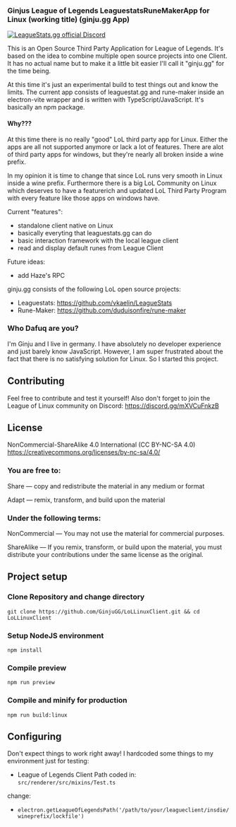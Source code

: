 ### Ginjus League of Legends LeaguestatsRuneMakerApp for Linux (working title) (ginju.gg App)

<a href="https://discord.gg/mXVCuFnkzB"><img src="https://img.shields.io/badge/Discord-join%20chat-738bd7.svg" alt="LeagueStats.gg official Discord"></a>

This is an Open Source Third Party Application for League of Legends. It's based on the idea to combine multiple open source projects into one Client. It has no actual name but to make it a little bit easier I'll call it "ginju.gg" for the time being.

At this time it's just an experimental build to test things out and know the limits. The current app consists of leaguestat.gg and rune-maker inside an electron-vite wrapper and is written with TypeScript/JavaScript. It's basically an npm package.

#### Why???

At this time there is no really "good" LoL third party app for Linux. Either the apps are all not supported anymore or lack a lot of features. There are alot of third party apps for windows, but they're nearly all broken inside a wine prefix. 

In my opinion it is time to change that since LoL runs very smooth in Linux inside a wine prefix. Furthermore there is a big LoL Community on Linux which deserves to have a featurerich and updated LoL Third Party Program with every feature like those apps on windows have.

Current "features":
- standalone client native on Linux 
- basically everyting that leaguestats.gg can do
- basic interaction framework with the local league client 
- read and display default runes from League Client

Future ideas:
- add Haze's RPC 

ginju.gg  consists of the following LoL open source projects:
- Leaguestats: https://github.com/vkaelin/LeagueStats
- Rune-Maker: https://github.com/duduisonfire/rune-maker

### Who Dafuq are you?

I'm Ginju and I live in germany. I have absolutely no developer experience and just barely know JavaScript. However, I am super frustrated about the fact that there is no satisfying solution for Linux. So I started this project. 

## Contributing

Feel free to contribute and test it yourself! Also don't forget to join the League of Linux community on Discord: https://discord.gg/mXVCuFnkzB

## License

NonCommercial-ShareAlike 4.0 International (CC BY-NC-SA 4.0)  
https://creativecommons.org/licenses/by-nc-sa/4.0/

### You are free to:

Share — copy and redistribute the material in any medium or format

Adapt — remix, transform, and build upon the material

### Under the following terms:

NonCommercial — You may not use the material for commercial purposes.

ShareAlike — If you remix, transform, or build upon the material, you must distribute your contributions under the same license as the original.

## Project setup

### Clone Repository and change directory
```
git clone https://github.com/GinjuGG/LoLLinuxClient.git && cd LoLLinuxClient
```

### Setup NodeJS environment
```
npm install
```

### Compile preview

```
npm run preview
```

### Compile and minify for production

```
npm run build:linux
```
## Configuring
Don't expect things to work right away! I hardcoded some things to my environment just for testing:
- League of Legends Client Path coded in: 
``
src/renderer/src/mixins/Test.ts
``

change:

- ``
electron.getLeagueOfLegendsPath('/path/to/your/leagueclient/insdie/wineprefix/lockfile')
``